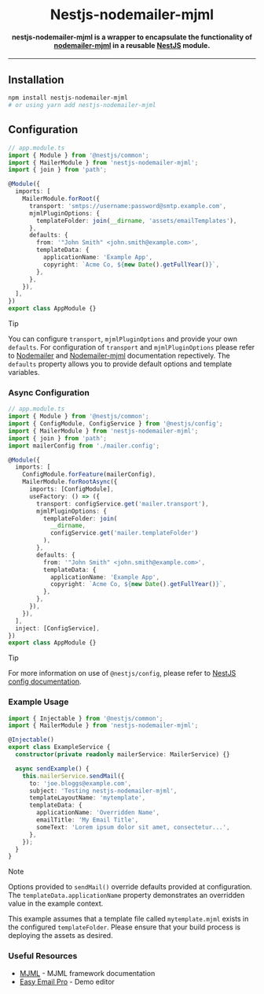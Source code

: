 <h1 align="center">
  <br>
  Nestjs-nodemailer-mjml
  <br>
</h1>

<h4 align="center">
<b>nestjs-nodemailer-mjml</b> is a wrapper to encapsulate the functionality of <a href="https://www.npmjs.com/package/nodemailer-mjml"><b>nodemailer-mjml</b></a> in a reusable <a href="https://nestjs.com/"><b>NestJS</b></a> module.

</h4>

---

## Installation

```sh
npm install nestjs-nodemailer-mjml
# or using yarn add nestjs-nodemailer-mjml
```

## Configuration

```ts
// app.module.ts
import { Module } from '@nestjs/common';
import { MailerModule } from 'nestjs-nodemailer-mjml';
import { join } from 'path';

@Module({
  imports: [
    MailerModule.forRoot({
      transport: 'smtps://username:password@smtp.example.com',
      mjmlPluginOptions: {
        templateFolder: join(__dirname, 'assets/emailTemplates'),
      },
      defaults: {
        from: '"John Smith" <john.smith@example.com>',
        templateData: {
          applicationName: 'Example App',
          copyright: `Acme Co, ${new Date().getFullYear()}`,
        },
      },
    }),
  ],
})
export class AppModule {}
```

> [!TIP]
> You can configure `transport`, `mjmlPluginOptions` and provide your own `defaults`.
> For configuration of `transport` and `mjmlPluginOptions` please refer to [Nodemailer](https://www.nodemailer.com/smtp/) and [Nodemailer-mjml](https://www.npmjs.com/package/nodemailer-mjml) documentation repectively. The `defaults` property allows you to provide default options and template variables.

### Async Configuration

```ts
// app.module.ts
import { Module } from '@nestjs/common';
import { ConfigModule, ConfigService } from '@nestjs/config';
import { MailerModule } from 'nestjs-nodemailer-mjml';
import { join } from 'path';
import mailerConfig from './mailer.config';

@Module({
  imports: [
    ConfigModule.forFeature(mailerConfig),
    MailerModule.forRootAsync({
      imports: [ConfigModule],
      useFactory: () => ({
        transport: configService.get('mailer.transport'),
        mjmlPluginOptions: {
          templateFolder: join(
            __dirname,
            configService.get('mailer.templateFolder')
          ),
        },
        defaults: {
          from: '"John Smith" <john.smith@example.com>',
          templateData: {
            applicationName: 'Example App',
            copyright: `Acme Co, ${new Date().getFullYear()}`,
          },
        },
      }),
    }),
  ],
  inject: [ConfigService],
})
export class AppModule {}
```

> [!TIP]
> For more information on use of `@nestjs/config`, please refer to [NestJS config documentation](https://docs.nestjs.com/techniques/configuration).

### Example Usage

```ts
import { Injectable } from '@nestjs/common';
import { MailerModule } from 'nestjs-nodemailer-mjml';

@Injectable()
export class ExampleService {
  constructor(private readonly mailerService: MailerService) {}

  async sendExample() {
    this.mailerService.sendMail({
      to: 'joe.bloggs@example.com',
      subject: 'Testing nestjs-nodemailer-mjml',
      templateLayoutName: 'mytemplate',
      templateData: {
        applicationName: 'Overridden Name',
        emailTitle: 'My Email Title',
        someText: 'Lorem ipsum dolor sit amet, consectetur...',
      },
    });
  }
}
```

> [!NOTE]
> Options provided to `sendMail()` override defaults provided at configuration. The `templateData.applicationName` property demonstrates an overridden value in the example context.

This example assumes that a template file called `mytemplate.mjml` exists in the configured `templateFolder`. Please ensure that your build process is deploying the assets as desired.

### Useful Resources

- [MJML](https://mjml.io/) - MJML framework documentation
- [Easy Email Pro](https://demo.easyemail.pro/full?utm_source=website) - Demo editor
